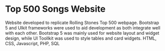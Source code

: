 # Top 500 Songs Website
 Website developed to replicate Rolling Stones Top 500 webpage. Bootstrap 5  and UIkit  frameworks were used to aid development as both integrate well with each other. Bootstrap 5 was mainly used for website layout and widget design, while UI Toollkit was used to style tables and card widgets. HTML, CSS, Javascript, PHP, SQL
